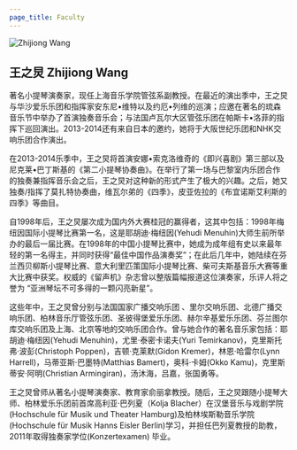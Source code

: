 ```yaml
---
page_title: Faculty
---
```


![Zhijiong Wang](/img/zhijiong-wang.jpg)

## 王之炅 Zhijiong Wang

著名小提琴演奏家，现任上海音乐学院管弦系副教授。在最近的演出季中，王之炅与华沙爱乐乐团和指挥家安东尼•维特以及约厄•列维的巡演；应邀在著名的琉森音乐节中举办了首演独奏音乐会；与法国卢瓦尔大区管弦乐团在帕斯卡•洛菲的指挥下巡回演出。2013-2014还有来自日本的邀约，她将于大阪世纪乐团和NHK交响乐团合作演出。

在2013-2014乐季中，王之炅将首演安娜•索克洛维奇的《即兴喜剧》第三部以及尼克莱•巴丁斯基的《第二小提琴协奏曲》。在举行了第一场与巴黎室内乐团合作的独奏兼指挥音乐会之后，王之炅对这种新的形式产生了极大的兴趣。之后，她又独奏/指挥了莫扎特协奏曲，维瓦尔弟的《四季》，皮亚佐拉的《布宜诺斯艾利斯的四季》等曲目。

自1998年后，王之炅屡次成为国内外大赛桂冠的赢得者，这其中包括：1998年梅纽因国际小提琴比赛第一名，这是耶胡迪·梅纽因(Yehudi Menuhin)大师生前所举办的最后一届比赛。在1998年的中国小提琴比赛中，她成为成年组有史以来最年轻的第一名得主，并同时获得“最佳中国作品演奏奖”；在此后几年中，她陆续在芬兰西贝柳斯小提琴比赛、意大利里匹策国际小提琴比赛、柴可夫斯基音乐大赛等重大比赛中获奖。权威的《留声机》杂志曾以整版篇幅报道这位演奏家，乐评人将之誉为 “亚洲琴坛不可多得的一颗闪亮新星”。

这些年中，王之炅曾分别与法国国家广播交响乐团 、里尔交响乐团、北德广播交响乐团、柏林音乐厅管弦乐团、圣彼得堡爱乐乐团、赫尔辛基爱乐乐团、芬兰图尔库交响乐团及上海、北京等地的交响乐团合作。曾与她合作的著名音乐家包括：耶胡迪·梅纽因(Yehudi Menuhin)，尤里·泰密卡诺夫(Yuri Temirkanov)，克里斯托弗·波彭(Christoph Poppen)，吉顿·克莱默(Gidon Kremer)，林恩·哈雷尔(Lynn Harrell)，马蒂亚斯·巴墨特(Matthias Bamert)，奥科·卡姆(Okko Kamu)，克里斯蒂安·阿明(Christian Armingiran)，汤沐海，吕嘉，张国勇等。

王之炅曾师从著名小提琴演奏家、教育家俞丽拿教授。随后，王之炅跟随小提琴大师、柏林爱乐乐团前首席高利亚·巴列夏（Kolja Blacher）在汉堡音乐与戏剧学院(Hochschule für Musik und Theater Hamburg)及柏林埃斯勒音乐学院(Hochschule für Musik Hanns Eisler Berlin)学习，并担任巴列夏教授的助教，2011年取得独奏家学位(Konzertexamen) 毕业。
